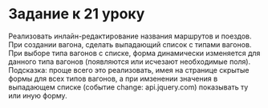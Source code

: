 # Задание к 21 уроку
Реализовать инлайн-редактирование названия маршрутов и поездов.
При создании вагона, сделать выпадающий список с типами вагонов. При выборе типа вагонов с списке, форма динамически изменяется для данного типа вагонов (появляются или исчезают необходимые поля). Подсказка: проще всего это реализовать, имея на странице скрытые формы для всех типов вагонов, а при имзенении значения в выпадающем списке (событие change: api.jquery.com) показывать ту или иную форму.


